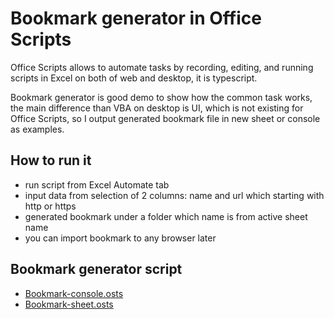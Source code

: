 # Bookmark generator in Office Scripts

Office Scripts allows to automate tasks by recording, editing, and running scripts in Excel on both of web and desktop, it is typescript.

Bookmark generator is good demo to show how the common task works, the main difference than VBA on desktop is UI, which is not existing for Office Scripts, so I output generated bookmark file in new sheet or console as examples.

## How to run it 
- run script from Excel Automate tab 
- input data from selection of 2 columns: name and url which starting with http or https
- generated bookmark under a folder which name is from active sheet name
- you can import bookmark to any browser later
  
## Bookmark generator script
- [Bookmark-console.osts](https://github.com/robertluwang/hands-on-auto/blob/main/src/osts/Bookmark-console.osts)
- [Bookmark-sheet.osts](https://github.com/robertluwang/hands-on-auto/blob/main/src/osts/Bookmark-sheet.osts) 


